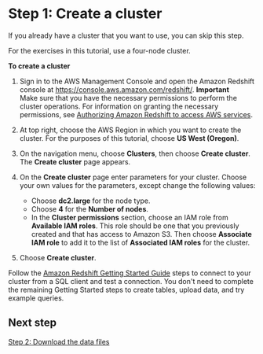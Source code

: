 # Step 1: Create a cluster<a name="tutorial-loading-data-launch-cluster"></a>

If you already have a cluster that you want to use, you can skip this step\. 

For the exercises in this tutorial, use a four\-node cluster\. 

**To create a cluster**

1. Sign in to the AWS Management Console and open the Amazon Redshift console at [https://console\.aws\.amazon\.com/redshift/](https://console.aws.amazon.com/redshift/)\.
**Important**  
Make sure that you have the necessary permissions to perform the cluster operations\. For information on granting the necessary permissions, see [ Authorizing Amazon Redshift to access AWS services](https://docs.aws.amazon.com/redshift/latest/mgmt/authorizing-redshift-service.html)\.

1. At top right, choose the AWS Region in which you want to create the cluster\. For the purposes of this tutorial, choose **US West \(Oregon\)**\.

1. On the navigation menu, choose **Clusters**, then choose **Create cluster**\. The **Create cluster** page appears\. 

1. On the **Create cluster** page enter parameters for your cluster\. Choose your own values for the parameters, except change the following values:
   + Choose **dc2\.large** for the node type\.
   + Choose **4** for the **Number of nodes**\.
   + In the **Cluster permissions** section, choose an IAM role from **Available IAM roles**\. This role should be one that you previously created and that has access to Amazon S3\. Then choose **Associate IAM role** to add it to the list of **Associated IAM roles** for the cluster\.

1. Choose **Create cluster**\. 

Follow the [Amazon Redshift Getting Started Guide](https://docs.aws.amazon.com/redshift/latest/gsg/) steps to connect to your cluster from a SQL client and test a connection\. You don't need to complete the remaining Getting Started steps to create tables, upload data, and try example queries\. 

## Next step<a name="tutorial-loading-next-step2"></a>

[Step 2: Download the data files](tutorial-loading-data-download-files.md)
